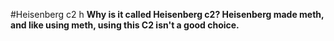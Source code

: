 #Heisenberg c2
h
**Why is it called Heisenberg c2? Heisenberg made meth, and like using meth, using this C2 isn't a good choice.**
 

